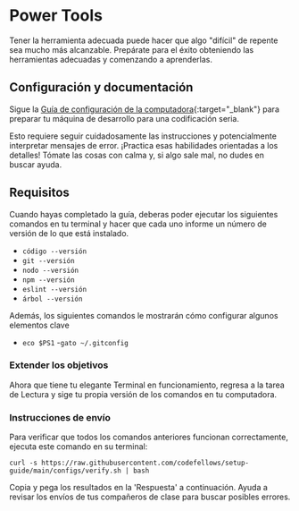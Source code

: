 # Power Tools

Tener la herramienta adecuada puede hacer que algo "difícil" de repente sea mucho más alcanzable. Prepárate para el éxito obteniendo las herramientas adecuadas y comenzando a aprenderlas.

## Configuración y documentación

Sigue la [Guía de configuración de la computadora](https://codefellows.github.io/setup-guide/){:target="_blank"} para preparar tu máquina de desarrollo para una codificación seria.

Esto requiere seguir cuidadosamente las instrucciones y potencialmente interpretar mensajes de error. ¡Practica esas habilidades orientadas a los detalles! Tómate las cosas con calma y, si algo sale mal, no dudes en buscar ayuda.

## Requisitos


Cuando hayas completado la guía, deberas poder ejecutar los siguientes comandos en tu terminal y hacer que cada uno informe un número de versión de lo que está instalado.

- `código --versión`
- `git --versión`
- `nodo --versión`
- `npm --versión`
- `eslint --versión`
- `árbol --versión`

Además, los siguientes comandos le mostrarán cómo configurar algunos elementos clave

- `eco $PS1`
-`gato ~/.gitconfig`

### Extender los objetivos

Ahora que tiene tu elegante Terminal en funcionamiento, regresa a la tarea de Lectura y sige tu propia versión de los comandos en tu computadora.

### Instrucciones de envío

Para verificar que todos los comandos anteriores funcionan correctamente, ejecuta este comando en su terminal:

`curl -s https://raw.githubusercontent.com/codefellows/setup-guide/main/configs/verify.sh | bash`

Copia y pega los resultados en la 'Respuesta' a continuación. Ayuda a revisar los envíos de tus compañeros de clase para buscar posibles errores.